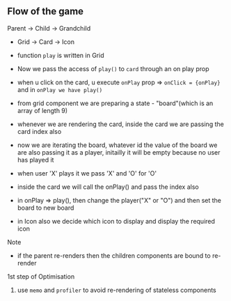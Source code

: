 ## Flow of the game
Parent -> Child -> Grandchild
- Grid -> Card -> Icon
- function `play` is written in Grid
- Now we pass the access of `play()` to `card` through an on play prop
- when u click on the card, u execute `onPlay` prop    => `onClick = {onPlay}` and in `onPlay we have play()`


- from grid component we are preparing a state - "board"(which is an array of length 9)
- whenever we are rendering the card, inside the card we are passing the card index also
- now we are iterating the board, whatever id the value of the board we are also passing it as a player, initailly it will be empty because no user has played it 
- when user 'X' plays it we pass 'X' and 'O' for 'O'
- inside the card we will call the onPlay() and pass the index also 
- in onPlay => play(), then change the player("X" or "O") and then set the board to new board
- in Icon also we decide which icon to display and display the required icon 

Note
- if the parent re-renders then the children components are bound to re-render

1st step of Optimisation
1. use `memo` and `profiler` to avoid re-rendering of stateless components
